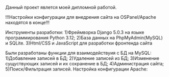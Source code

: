 Данный проект явлется моей дипломной работой.

!!!Настройки конфигурации для внедрения сайта на OSPanel/Apache находятся в конце!!!

Инструменты разработки:
1)Фреймворка Django 5.0.3 на языке программирования Python 3.12;
2)База данных на PhpMyAdmin(MySQL) и SQLite.
3)Html/CSS и JavaScript для разработки фронтенда сайта

Были разработаны функции для взаимодействуия с БД на MySQL:
1)Добавление записей в БД;
2)Удаление записей из БД;
3)Изменение сущуствующих записей и их сохранение в БД;
4)Администрация сайта;
5)Поиск/Фильтрация записей.
Настройка конфигурации Apache:

